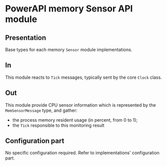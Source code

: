 # PowerAPI memory Sensor API module

## Presentation

Base types for each memory `Sensor` module implementations.

## In

This module reacts to `Tick` messages, typically sent by the core `Clock` class.

## Out

This module provide CPU sensor information which is represented by the `MemSensorMessage` type, and gather:
* the process memory resident usage (in percent, from 0 to 1);
* the `Tick` responsible to this monitoring result

## Configuration part

No specific configuration required. Refer to implementations' configuration part.
